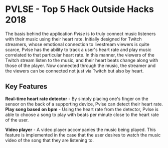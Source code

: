 # PVLSE - Top 5 Hack Outside Hacks 2018
The basis behind the application *Pvlse* is to truly connect music listeners with their music using their heart rate. Initially designed for Twitch 
streamers, whose emotional connection to livestream viewers is quite scarce, Pvlse has the ability to track a user's heart rate and play music 
correlated to that particular heart rate. In this manner, the viewers of the Twitch stream listen to the music, and their heart beats 
change along with those of the player. Now connected through the music, the streamer and the viewers can be connected not just via Twitch but 
also by heart.

## Key Features
**Real-time heart rate detector** - By simply placing one's finger on the sensor on the back of a supporting device, Pvlse can detect their 
heart rate.
**Play song based on bpm** - Using the heart rate from the detector, Pvlse is able to choose a song to play with beats per minute close to the heart rate
of the user.

**Video player** - A video player accompanies the music being played. This feature is implemented in the case that the user desires to 
watch the music video of the song that they are listening to.

